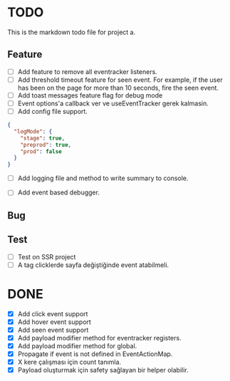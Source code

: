 # TODO

This is the markdown todo file for project a.

## Feature

- [ ] Add feature to remove all eventracker listeners.
- [ ] Add threshold timeout feature for seen event. For 
example, if the user has been on the page for more than 
10 seconds, fire the seen event.
- [ ] Add toast messages feature flag for debug mode
- [ ] Event options'a callback ver ve useEventTracker gerek kalmasin.
- [ ] Add config file support.

```json eventracker.config.json
{
  "logMode": {
    "stage": true,
    "preprod": true,
    "prod": false
  }
}
```

- [ ] Add logging file and method to write summary to console.
- [ ] Add event based debugger.


## Bug

## Test

- [ ] Test on SSR project
- [ ] A tag clicklerde sayfa değiştiğinde event atabilmeli.

# DONE

- [x] Add click event support
- [x] Add hover event support
- [x] Add seen event support
- [x] Add payload modifier method for eventracker registers.
- [x] Add payload modifier method for global.
- [x] Propagate if event is not defined in EventActionMap.
- [x] X kere çalışması için count tanımla.
- [x] Payload oluşturmak için safety sağlayan bir helper olabilir.

